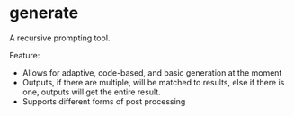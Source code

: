 # generate
A recursive prompting tool.

Feature:
+ Allows for adaptive, code-based, and basic generation at the moment
+ Outputs, if there are multiple, will be matched to results, else if there is one, outputs will get the entire result.
+ Supports different forms of post processing
